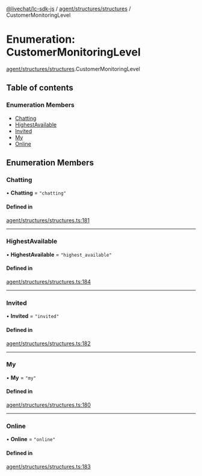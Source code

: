 [@livechat/lc-sdk-js](../README.md) / [agent/structures/structures](../modules/agent_structures_structures.md) / CustomerMonitoringLevel

# Enumeration: CustomerMonitoringLevel

[agent/structures/structures](../modules/agent_structures_structures.md).CustomerMonitoringLevel

## Table of contents

### Enumeration Members

- [Chatting](agent_structures_structures.CustomerMonitoringLevel.md#chatting)
- [HighestAvailable](agent_structures_structures.CustomerMonitoringLevel.md#highestavailable)
- [Invited](agent_structures_structures.CustomerMonitoringLevel.md#invited)
- [My](agent_structures_structures.CustomerMonitoringLevel.md#my)
- [Online](agent_structures_structures.CustomerMonitoringLevel.md#online)

## Enumeration Members

### Chatting

• **Chatting** = ``"chatting"``

#### Defined in

[agent/structures/structures.ts:181](https://github.com/livechat/lc-sdk-js/blob/a63b0a6/src/agent/structures/structures.ts#L181)

___

### HighestAvailable

• **HighestAvailable** = ``"highest_available"``

#### Defined in

[agent/structures/structures.ts:184](https://github.com/livechat/lc-sdk-js/blob/a63b0a6/src/agent/structures/structures.ts#L184)

___

### Invited

• **Invited** = ``"invited"``

#### Defined in

[agent/structures/structures.ts:182](https://github.com/livechat/lc-sdk-js/blob/a63b0a6/src/agent/structures/structures.ts#L182)

___

### My

• **My** = ``"my"``

#### Defined in

[agent/structures/structures.ts:180](https://github.com/livechat/lc-sdk-js/blob/a63b0a6/src/agent/structures/structures.ts#L180)

___

### Online

• **Online** = ``"online"``

#### Defined in

[agent/structures/structures.ts:183](https://github.com/livechat/lc-sdk-js/blob/a63b0a6/src/agent/structures/structures.ts#L183)
